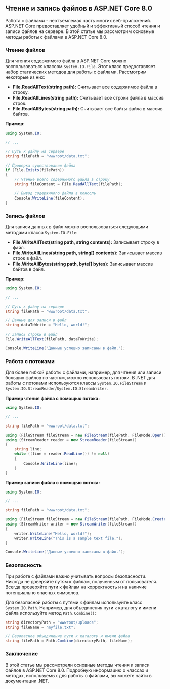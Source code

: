 ## Чтение и запись файлов в ASP.NET Core 8.0

Работа с файлами - неотъемлемая часть многих веб-приложений. ASP.NET Core предоставляет удобный и эффективный способ чтения и записи файлов на сервере. В этой статье мы рассмотрим основные методы работы с файлами в ASP.NET Core 8.0.

### Чтение файлов

Для чтения содержимого файла в ASP.NET Core можно воспользоваться классом `System.IO.File`. Этот класс предоставляет набор статических методов для работы с файлами. Рассмотрим некоторые из них:

- **File.ReadAllText(string path):** Считывает все содержимое файла в строку.
- **File.ReadAllLines(string path):** Считывает все строки файла в массив строк.
- **File.ReadAllBytes(string path):** Считывает все байты файла в массив байтов.

**Пример:**

```csharp
using System.IO;

// ...

// Путь к файлу на сервере
string filePath = "wwwroot/data.txt";

// Проверка существования файла
if (File.Exists(filePath))
{
    // Чтение всего содержимого файла в строку
    string fileContent = File.ReadAllText(filePath);

    // Вывод содержимого файла в консоль
    Console.WriteLine(fileContent);
}
```

### Запись файлов

Для записи данных в файл можно воспользоваться следующими методами класса `System.IO.File`:

- **File.WriteAllText(string path, string contents):** Записывает строку в файл.
- **File.WriteAllLines(string path, string[] contents):** Записывает массив строк в файл.
- **File.WriteAllBytes(string path, byte[] bytes):** Записывает массив байтов в файл.

**Пример:**

```csharp
using System.IO;

// ...

// Путь к файлу на сервере
string filePath = "wwwroot/data.txt";

// Данные для записи в файл
string dataToWrite = "Hello, world!";

// Запись строки в файл
File.WriteAllText(filePath, dataToWrite);

Console.WriteLine("Данные успешно записаны в файл.");
```

### Работа с потоками

Для более гибкой работы с файлами, например, для чтения или записи больших файлов по частям, можно использовать потоки. В .NET для работы с потоками используются классы `System.IO.FileStream` и `System.IO.StreamReader`/`System.IO.StreamWriter`.

**Пример чтения файла с помощью потока:**

```csharp
using System.IO;

// ...

string filePath = "wwwroot/data.txt";

using (FileStream fileStream = new FileStream(filePath, FileMode.Open))
using (StreamReader reader = new StreamReader(fileStream))
{
    string line;
    while ((line = reader.ReadLine()) != null)
    {
        Console.WriteLine(line);
    }
}
```

**Пример записи файла с помощью потока:**

```csharp
using System.IO;

// ...

string filePath = "wwwroot/data.txt";

using (FileStream fileStream = new FileStream(filePath, FileMode.Create))
using (StreamWriter writer = new StreamWriter(fileStream))
{
    writer.WriteLine("Hello, world!");
    writer.WriteLine("This is a sample text file.");
}

Console.WriteLine("Данные успешно записаны в файл.");
```

### Безопасность

При работе с файлами важно учитывать вопросы безопасности. Никогда не доверяйте путям к файлам, полученным от пользователя. Всегда проверяйте пути к файлам на корректность и на наличие потенциально опасных символов. 

Для безопасной работы с путями к файлам используйте класс `System.IO.Path`. Например, для объединения пути к каталогу и имени файла используйте метод `Path.Combine()`:

```csharp
string directoryPath = "wwwroot/uploads";
string fileName = "myfile.txt";

// Безопасное объединение пути к каталогу и имени файла
string filePath = Path.Combine(directoryPath, fileName);
```

### Заключение

В этой статье мы рассмотрели основные методы чтения и записи файлов в ASP.NET Core 8.0. Подробную информацию о классах и методах, используемых для работы с файлами, вы можете найти в документации .NET. 
